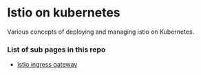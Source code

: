# Istio on kubernetes 

Various concepts of deploying and managing istio on Kubernetes.


### List of sub pages in this repo
- [istio ingress gateway](https://ajit-dev-ops.github.io/k8s-istio/istio-ingress/)
